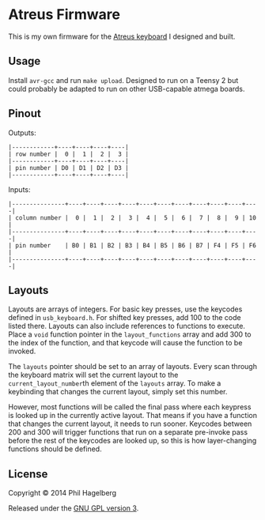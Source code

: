 # Atreus Firmware

This is my own firmware for the [Atreus keyboard](https://github.com/technomancy/atreus) I designed and built.

## Usage

Install `avr-gcc` and run `make upload`. Designed to run on a Teensy 2
but could probably be adapted to run on other USB-capable atmega boards.

## Pinout

Outputs:

    |------------+----+----+----+----|
    | row number |  0 |  1 |  2 |  3 |
    |------------+----+----+----+----|
    | pin number | D0 | D1 | D2 | D3 |
    |------------+----+----+----+----|

Inputs:

    |---------------+----+----+----+----+----+----+----+----+----+----+----|
    | column number |  0 |  1 |  2 |  3 |  4 |  5 |  6 |  7 |  8 |  9 | 10 |
    |---------------+----+----+----+----+----+----+----+----+----+----+----|
    | pin number    | B0 | B1 | B2 | B3 | B4 | B5 | B6 | B7 | F4 | F5 | F6 |
    |---------------+----+----+----+----+----+----+----+----+----+----+----|

## Layouts

Layouts are arrays of integers. For basic key presses, use the
keycodes defined in `usb_keyboard.h`. For shifted key presses, add 100
to the code listed there. Layouts can also include references to
functions to execute. Place a `void` function pointer in the
`layout_functions` array and add 300 to the index of the function, and
that keycode will cause the function to be invoked.

The `layouts` pointer should be set to an array of layouts. Every scan
through the keyboard matrix will set the current layout to the
`current_layout_number`th element of the `layouts` array. To make a
keybinding that changes the current layout, simply set this number.

However, most functions will be called the final pass where each
keypress is looked up in the currently active layout. That means if
you have a function that changes the current layout, it needs to run
sooner. Keycodes between 200 and 300 will trigger functions that run
on a separate pre-invoke pass before the rest of the keycodes are
looked up, so this is how layer-changing functions should be defined.

## License

Copyright © 2014 Phil Hagelberg

Released under the [GNU GPL version 3](https://www.gnu.org/licenses/gpl.html).
